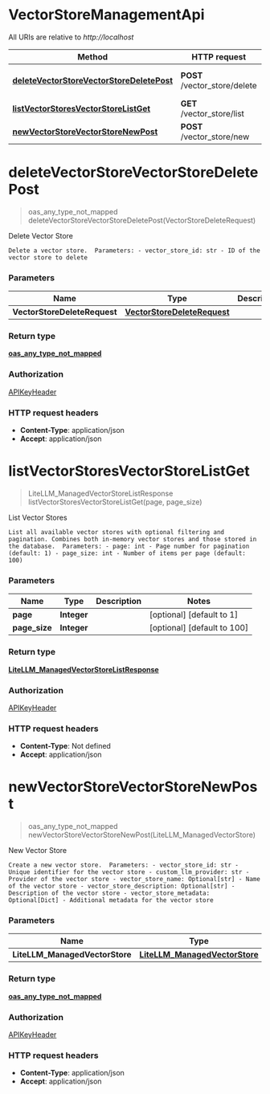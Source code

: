 # VectorStoreManagementApi

All URIs are relative to *http://localhost*

| Method | HTTP request | Description |
|------------- | ------------- | -------------|
| [**deleteVectorStoreVectorStoreDeletePost**](VectorStoreManagementApi.md#deleteVectorStoreVectorStoreDeletePost) | **POST** /vector_store/delete | Delete Vector Store |
| [**listVectorStoresVectorStoreListGet**](VectorStoreManagementApi.md#listVectorStoresVectorStoreListGet) | **GET** /vector_store/list | List Vector Stores |
| [**newVectorStoreVectorStoreNewPost**](VectorStoreManagementApi.md#newVectorStoreVectorStoreNewPost) | **POST** /vector_store/new | New Vector Store |


<a name="deleteVectorStoreVectorStoreDeletePost"></a>
# **deleteVectorStoreVectorStoreDeletePost**
> oas_any_type_not_mapped deleteVectorStoreVectorStoreDeletePost(VectorStoreDeleteRequest)

Delete Vector Store

    Delete a vector store.  Parameters: - vector_store_id: str - ID of the vector store to delete

### Parameters

|Name | Type | Description  | Notes |
|------------- | ------------- | ------------- | -------------|
| **VectorStoreDeleteRequest** | [**VectorStoreDeleteRequest**](../Models/VectorStoreDeleteRequest.md)|  | |

### Return type

[**oas_any_type_not_mapped**](../Models/AnyType.md)

### Authorization

[APIKeyHeader](../README.md#APIKeyHeader)

### HTTP request headers

- **Content-Type**: application/json
- **Accept**: application/json

<a name="listVectorStoresVectorStoreListGet"></a>
# **listVectorStoresVectorStoreListGet**
> LiteLLM_ManagedVectorStoreListResponse listVectorStoresVectorStoreListGet(page, page\_size)

List Vector Stores

    List all available vector stores with optional filtering and pagination. Combines both in-memory vector stores and those stored in the database.  Parameters: - page: int - Page number for pagination (default: 1) - page_size: int - Number of items per page (default: 100)

### Parameters

|Name | Type | Description  | Notes |
|------------- | ------------- | ------------- | -------------|
| **page** | **Integer**|  | [optional] [default to 1] |
| **page\_size** | **Integer**|  | [optional] [default to 100] |

### Return type

[**LiteLLM_ManagedVectorStoreListResponse**](../Models/LiteLLM_ManagedVectorStoreListResponse.md)

### Authorization

[APIKeyHeader](../README.md#APIKeyHeader)

### HTTP request headers

- **Content-Type**: Not defined
- **Accept**: application/json

<a name="newVectorStoreVectorStoreNewPost"></a>
# **newVectorStoreVectorStoreNewPost**
> oas_any_type_not_mapped newVectorStoreVectorStoreNewPost(LiteLLM\_ManagedVectorStore)

New Vector Store

    Create a new vector store.  Parameters: - vector_store_id: str - Unique identifier for the vector store - custom_llm_provider: str - Provider of the vector store - vector_store_name: Optional[str] - Name of the vector store - vector_store_description: Optional[str] - Description of the vector store - vector_store_metadata: Optional[Dict] - Additional metadata for the vector store

### Parameters

|Name | Type | Description  | Notes |
|------------- | ------------- | ------------- | -------------|
| **LiteLLM\_ManagedVectorStore** | [**LiteLLM_ManagedVectorStore**](../Models/LiteLLM_ManagedVectorStore.md)|  | |

### Return type

[**oas_any_type_not_mapped**](../Models/AnyType.md)

### Authorization

[APIKeyHeader](../README.md#APIKeyHeader)

### HTTP request headers

- **Content-Type**: application/json
- **Accept**: application/json

